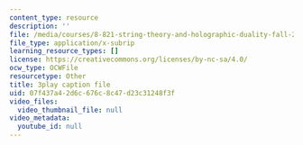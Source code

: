 ```yaml
---
content_type: resource
description: ''
file: /media/courses/8-821-string-theory-and-holographic-duality-fall-2014/07f437a42d6c676c8c47d23c31248f3f_WVOIk8en6YE.srt
file_type: application/x-subrip
learning_resource_types: []
license: https://creativecommons.org/licenses/by-nc-sa/4.0/
ocw_type: OCWFile
resourcetype: Other
title: 3play caption file
uid: 07f437a4-2d6c-676c-8c47-d23c31248f3f
video_files:
  video_thumbnail_file: null
video_metadata:
  youtube_id: null
---
```


